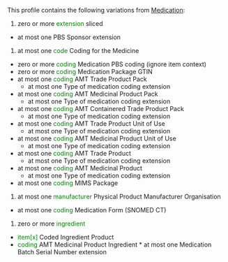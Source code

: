 This profile contains the following variations from [Medication](http://hl7.org/fhir/STU3/Medication):

1. zero or more <span style='color:green'> extension </span>  sliced
  * at most one PBS Sponsor extension
1. at most one <span style='color:green'> code </span> Coding for the Medicine
  * zero or more <span style='color:green'> coding </span> Medication PBS coding (ignore item context)
  * zero or more <span style='color:green'> coding </span> Medication Package GTIN
  * at most one <span style='color:green'> coding </span> AMT Trade Product Pack
    * at most one Type of medication coding extension
  * at most one <span style='color:green'> coding </span> AMT Medicinal Product Pack
    * at most one Type of medication coding extension
  * at most one <span style='color:green'> coding </span> AMT Containered Trade Product Pack
    * at most one Type of medication coding extension
  * at most one <span style='color:green'> coding </span> AMT Trade Product Unit of Use
    * at most one Type of medication coding extension
  * at most one <span style='color:green'> coding </span> AMT Medicinal Product Unit of Use
    * at most one Type of medication coding extension
  * at most one <span style='color:green'> coding </span> AMT Trade Product
    * at most one Type of medication coding extension
  * at most one <span style='color:green'> coding </span> AMT Medicinal Product
    * at most one Type of medication coding extension
  * at most one <span style='color:green'> coding </span> MIMS Package
1. at most one <span style='color:green'> manufacturer </span> Physical Product Manufacturer Organisation
  * at most one <span style='color:green'> coding </span> Medication Form (SNOMED CT)
1. zero or more <span style='color:green'> ingredient </span> 
  *  <span style='color:green'> item[x] </span> Coded Ingredient Product
  *  <span style='color:green'> coding </span> AMT Medicinal Product Ingredient
    * at most one Medication Batch Serial Number extension